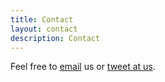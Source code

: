 ```yaml
---
title: Contact
layout: contact
description: Contact
---
```


Feel free to [email](mailto:julee@abevy.com) us or [tweet at us](https://twitter.com/abevy_inc/with_replies).
